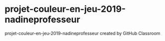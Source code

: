 # projet-couleur-en-jeu-2019-nadineprofesseur
projet-couleur-en-jeu-2019-nadineprofesseur created by GitHub Classroom
